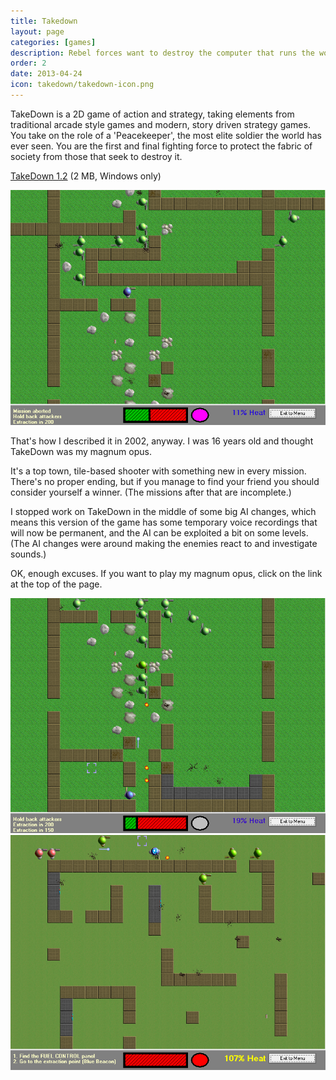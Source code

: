 ```yaml
---
title: Takedown
layout: page
categories: [games]
description: Rebel forces want to destroy the computer that runs the world. We're here to stop them.
order: 2
date: 2013-04-24
icon: takedown/takedown-icon.png
---
```

TakeDown is a 2D game of action and strategy, taking elements from traditional 
arcade style games and modern, story driven strategy games. You take on the 
role of a 'Peacekeeper', the most elite soldier the world has ever seen. You 
are the first and final fighting force to protect the fabric of society from 
those that seek to destroy it.

<p><a href="takedown-install-1.2.exe" onClick="_gaq.push(['_trackEvent','Download','Game',this.href]);; ">TakeDown 1.2</a> (2 MB, Windows only)</p>
 
<img src="takedown-01.png" alt="a screenshot of TakeDown"/> 
 
That's how I described it in 2002, anyway. I was 16 years old and thought TakeDown was my magnum opus.

It's a top town, tile-based shooter with something new in every mission. There's no proper ending, but if you manage to find your friend you should consider yourself a winner. (The missions after that are incomplete.)

I stopped work on TakeDown in the middle of some big AI changes, which means this version of the game has some temporary voice recordings that will now be permanent, and the AI can be exploited a bit on some levels. (The AI changes were around making the enemies react to and investigate sounds.)

OK, enough excuses. If you want to play my magnum opus, click on the link at the top of the page.

<img src="takedown-02.png" alt="a screenshot of TakeDown"/>
<img src="takedown-03.png" alt="a screenshot of TakeDown"/>